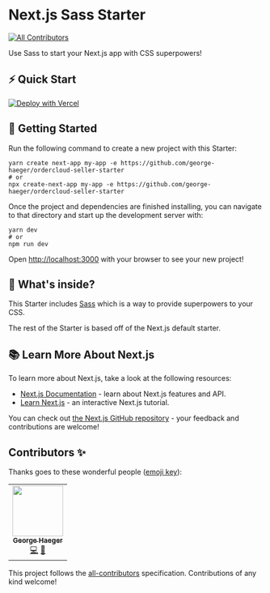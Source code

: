 # Next.js Sass Starter
<!-- ALL-CONTRIBUTORS-BADGE:START - Do not remove or modify this section -->
[![All Contributors](https://img.shields.io/badge/all_contributors-2-orange.svg?style=flat-square)](#contributors-)
<!-- ALL-CONTRIBUTORS-BADGE:END -->

Use Sass to start your Next.js app with CSS superpowers!

## ⚡️ Quick Start
[![Deploy with Vercel](https://vercel.com/button)](https://vercel.com/new/project?template=https://github.com/george-haeger/ordercloud-seller-starter)

## 🚀 Getting Started

Run the following command to create a new project with this Starter:

```
yarn create next-app my-app -e https://github.com/george-haeger/ordercloud-seller-starter
# or
npx create-next-app my-app -e https://github.com/george-haeger/ordercloud-seller-starter
```

Once the project and dependencies are finished installing, you can navigate to that directory and start up the development server with:
```
yarn dev
# or
npm run dev
```

Open [http://localhost:3000](http://localhost:3000) with your browser to see your new project!

## 🧐 What's inside?
This Starter includes [Sass](https://sass-lang.com/) which is a way to provide superpowers to your CSS.

The rest of the Starter is based off of the Next.js default starter.

## 📚 Learn More About Next.js

To learn more about Next.js, take a look at the following resources:

- [Next.js Documentation](https://nextjs.org/docs) - learn about Next.js features and API.
- [Learn Next.js](https://nextjs.org/learn) - an interactive Next.js tutorial.

You can check out [the Next.js GitHub repository](https://github.com/vercel/next.js/) - your feedback and contributions are welcome!

## Contributors ✨

Thanks goes to these wonderful people ([emoji key](https://allcontributors.org/docs/en/emoji-key)):

<!-- ALL-CONTRIBUTORS-LIST:START - Do not remove or modify this section -->
<!-- prettier-ignore-start -->
<!-- markdownlint-disable -->
<table>
  <tr>
    <td align="center"><a href="https://georgehaeger.com/newsletter"><img src="https://avatars.githubusercontent.com/u/93778970?s=400&amp;u=ebd34ae0296f352fa26173fb45332a874602fcc9&amp;v=4" width="100px;" alt=""/><br /><sub><b>George Haeger</b></sub></a><br /><a href="https://github.com/george-haeger/ordercloud-seller-starter./commits?author=georgehaeger" title="Code">💻</a> <a href="https://github.com/george-haeger/ordercloud-seller-starter/commits?author=georgehaeger" title="Documentation">📖</a></td>
  </tr>
</table>

<!-- markdownlint-restore -->
<!-- prettier-ignore-end -->

<!-- ALL-CONTRIBUTORS-LIST:END -->

This project follows the [all-contributors](https://github.com/all-contributors/all-contributors) specification. Contributions of any kind welcome!